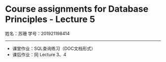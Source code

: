 # Course assignments for Database Principles - Lecture 5

姓名：苏珊
学号：201921198414

---
- 课堂作业：SQL查询练习（DOC文档形式）
- 课后作业：同 Lecture 3、4


